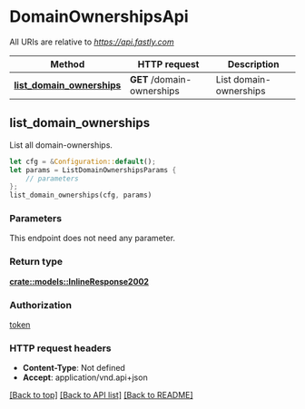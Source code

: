 # DomainOwnershipsApi

All URIs are relative to *https://api.fastly.com*

Method | HTTP request | Description
------------- | ------------- | -------------
[**list_domain_ownerships**](DomainOwnershipsApi.md#list_domain_ownerships) | **GET** /domain-ownerships | List domain-ownerships



## list_domain_ownerships

List all domain-ownerships.

```rust
let cfg = &Configuration::default();
let params = ListDomainOwnershipsParams {
    // parameters
};
list_domain_ownerships(cfg, params)
```

### Parameters

This endpoint does not need any parameter.

### Return type

[**crate::models::InlineResponse2002**](InlineResponse2002.md)

### Authorization

[token](../README.md#token)

### HTTP request headers

- **Content-Type**: Not defined
- **Accept**: application/vnd.api+json

[[Back to top]](#) [[Back to API list]](../README.md#documentation-for-api-endpoints) [[Back to README]](../README.md)

